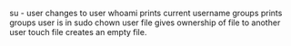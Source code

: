 su - user changes to user
whoami prints  current username
groups prints groups user is in
sudo chown user file gives ownership of file to another user
touch file creates an empty file.
